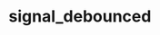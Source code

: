 # signal_debounced

<!-- cmdrun python3 ../extract_doc_comment.py signal_debounced  signal_debounced  -->